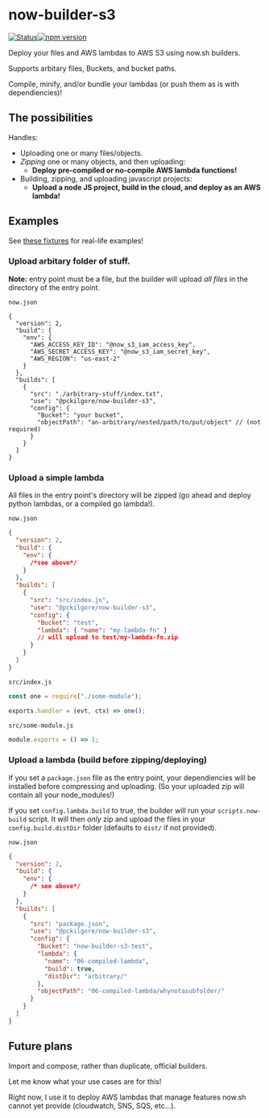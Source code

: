 # now-builder-s3

[![Status](https://travis-ci.com/pckilgore/now-builder-s3.svg?branch=master)](https://travis-ci.com/pckilgore/now-builder-s3)[![npm version](http://img.shields.io/npm/v/@pckilgore/now-builder-s3.svg?style=flat)](https://npmjs.org/package/@pckilgore/now-builder-s3 "View this project on npm")

Deploy your files and AWS lambdas to AWS S3 using now.sh builders.

Supports arbitary files, Buckets, and bucket paths.

Compile, minify, and/or bundle your lambdas (or push them as is with dependiencies)!

## The possibilities

Handles:

- Uploading one or many files/objects.
- _Zipping_ one or many objects, and then uploading:
  - **Deploy pre-compiled or no-compile AWS lambda functions!**
- Building, zipping, and uploading javascript projects:
  - **Upload a node JS project, build in the cloud, and deploy as an AWS lambda!**

## Examples

See [these fixtures](test/fixtures/) for real-life examples!

### Upload arbitary folder of stuff.

**Note:** entry point must be a file, but the builder will upload _all files_ in the directory of the entry point.

`now.json`

```jsonc
{
  "version": 2,
  "build": {
    "env": {
      "AWS_ACCESS_KEY_ID": "@now_s3_iam_access_key",
      "AWS_SECRET_ACCESS_KEY": "@now_s3_iam_secret_key",
      "AWS_REGION": "us-east-2"
    }
  },
  "builds": [
    {
      "src": "./arbitrary-stuff/index.txt",
      "use": "@pckilgore/now-builder-s3",
      "config": {
        "Bucket": "your bucket",
        "objectPath": "an-arbitrary/nested/path/to/put/object" // (not required)
      }
    }
  ]
}
```

### Upload a simple lambda

All files in the entry point's directory will be zipped (go ahead and deploy python lambdas, or a compiled go lambda!).

`now.json`

```json
{
  "version": 2,
  "build": {
    "env": {
      /*see above*/
    }
  },
  "builds": [
    {
      "src": "src/index.js",
      "use": "@pckilgore/now-builder-s3",
      "config": {
        "Bucket": "test",
        "lambda": { "name": "my-lambda-fn" }
        // will upload to test/my-lambda-fn.zip
      }
    }
  ]
}
```

`src/index.js`

```js
const one = require("./some-module");

exports.handler = (evt, ctx) => one();
```

`src/some-module.js`

```js
module.exports = () => 1;
```

### Upload a lambda (build before zipping/deploying)

If you set a `package.json` file as the entry point, your dependiencies will be installed before compressing and uploading. (So your uploaded zip will contain all your node_modules!)

If you set `config.lambda.build` to true, the builder will run your `scripts.now-build` script. It will then _only_ zip and upload the files in your `config.build.distDir` folder (defaults to `dist/` if not provided).

`now.json`

```json
{
  "version": 2,
  "build": {
    "env": {
      /* see above*/
    }
  },
  "builds": [
    {
      "src": "package.json",
      "use": "@pckilgore/now-builder-s3",
      "config": {
        "Bucket": "now-builder-s3-test",
        "lambda": {
          "name": "06-compiled-lambda",
          "build": true,
          "distDir": "arbitrary/"
        },
        "objectPath": "06-compiled-lambda/whynotasubfolder/"
      }
    }
  ]
}
```

## Future plans

Import and compose, rather than duplicate, official builders.

Let me know what your use cases are for this!

Right now, I use it to deploy AWS lambdas that manage features now.sh cannot yet
provide (cloudwatch, SNS, SQS, etc...).

